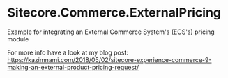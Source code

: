 # Sitecore.Commerce.ExternalPricing
Example for integrating an External Commerce System's (ECS's) pricing module

For more info have a look at my blog post: https://kazimnami.com/2018/05/02/sitecore-experience-commerce-9-making-an-external-product-pricing-request/
